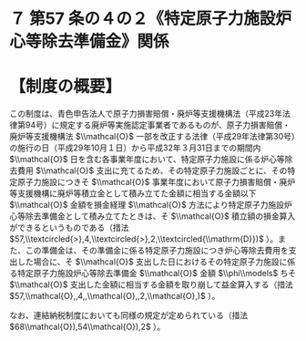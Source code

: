 # ７ 第57 条の４の２《特定原子力施設炉心等除去準備金》関係

# 【制度の概要】

この制度は、青色申告法人で原子力損害賠償・廃炉等支援機構法（平成23年法律第94号）に規定する廃炉等実施認定事業者であるものが、原子力損害賠償・廃炉等支援機構法 $\\mathcal{O}$ 一部を改正する法律（平成29年法律第30号）の施行の日（平成29年10月１日）から平成32年３月31日までの期間内 $\\mathcal{O}$ 日を含む各事業年度において、特定原子力施設に係る炉心等除去費用 $\\mathcal{O}$ 支出に充てるため、その特定原子力施設ごとに、その特定原子力施設につきそ $\\mathcal{O}$ 事業年度において原子力損害賠償・廃炉等支援機構に廃炉等積立金として積み立てた金額に相当する金額以下 $\\mathcal{O}$ 金額を損金経理 $\\mathcal{O}$ 方法により特定原子力施設炉心等除去準備金として積み立てたときは、そ $\\mathcal{O}$ 積立額の損金算入ができるというものである（措法 $57,\\textcircled{>},4,\\textcircled{>},2,\\textcircled{\\mathrm{D}})$ ）。また、この準備金は、その準備金に係る特定原子力施設につき炉心等除去費用を支出した場合に、そ $\\mathcal{O}$ 支出した日におけるその特定原子力施設に係る特定原子力施設炉心等除去準備金 $\\mathcal{O}$ 金額 $\\phi\\models$ ちそ $\\mathcal{O}$ 支出した金額に相当する金額を取り崩して益金算入する（措法 $57,\\mathcal{O},,4,,\\mathcal{O},,2,\\mathcal{O},)$ ）。

なお、連結納税制度においても同様の規定が定められている（措法 $68\\mathcal{O}),54\\mathcal{O}),2$ ）。